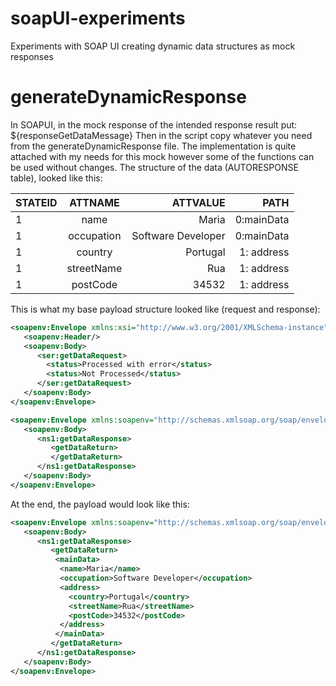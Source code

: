# soapUI-experiments
Experiments with SOAP UI creating dynamic data structures as mock responses

# generateDynamicResponse

In SOAPUI, in the mock response of the intended response result put:
${responseGetDataMessage} 
Then in the script copy whatever you need from the generateDynamicResponse file. The implementation is quite attached with my needs for this mock however some of the functions can be used without changes. 
The structure of the data (AUTORESPONSE table), looked like this:

| STATEID       | ATTNAME       | ATTVALUE  | PATH  |
| ------------- |:-------------:| -----:| -----:|
| 1      | name | Maria | 0:mainData |
| 1      | occupation      |   Software Developer | 0:mainData |
| 1 | country      |    Portugal | 1: address|
| 1 | streetName     |  Rua | 1: address|
| 1 | postCode      |    34532 | 1: address|

This is what my base payload structure looked like (request and response):

```xml
<soapenv:Envelope xmlns:xsi="http://www.w3.org/2001/XMLSchema-instance" xmlns:xsd="http://www.w3.org/2001/XMLSchema" xmlns:soapenv="http://schemas.xmlsoap.org/soap/envelope/">
   <soapenv:Header/>
   <soapenv:Body>
      <ser:getDataRequest>
		<status>Processed with error</status>
		<status>Not Processed</status>
      </ser:getDataRequest>
   </soapenv:Body>
</soapenv:Envelope>

<soapenv:Envelope xmlns:soapenv="http://schemas.xmlsoap.org/soap/envelope/" xmlns:xsd="http://www.w3.org/2001/XMLSchema" xmlns:xsi="http://www.w3.org/2001/XMLSchema-instance">
   <soapenv:Body>
      <ns1:getDataResponse>
         <getDataReturn>
         </getDataReturn>
      </ns1:getDataResponse>
   </soapenv:Body>
</soapenv:Envelope>
```

At the end, the payload would look like this:
```xml
<soapenv:Envelope xmlns:soapenv="http://schemas.xmlsoap.org/soap/envelope/" xmlns:xsd="http://www.w3.org/2001/XMLSchema" xmlns:xsi="http://www.w3.org/2001/XMLSchema-instance">
   <soapenv:Body>
      <ns1:getDataResponse>
         <getDataReturn>
          <mainData>
           <name>Maria</name>
           <occupation>Software Developer</occupation>
           <address>
             <country>Portugal</country>
             <streetName>Rua</streetName>
             <postCode>34532</postCode>
           </address>
          </mainData>
         </getDataReturn>
      </ns1:getDataResponse>
   </soapenv:Body>
</soapenv:Envelope>
```
